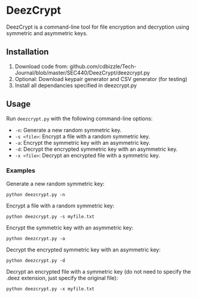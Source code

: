 # DeezCrypt

DeezCrypt is a command-line tool for file encryption and decryption using symmetric and asymmetric keys.

## Installation

1. Download code from: github.com/cdbizzle/Tech-Journal/blob/master/SEC440/DeezCrypt/deezcrypt.py
2. Optional: Download keypair generator and CSV generator (for testing)
3. Install all dependancies specified in deezcrypt.py

## Usage

Run `deezcrypt.py` with the following command-line options:

- `-n`: Generate a new random symmetric key.
- `-s <file>`: Encrypt a file with a random symmetric key.
- `-a`: Encrypt the symmetric key with an asymmetric key.
- `-d`: Decrypt the encrypted symmetric key with an asymmetric key.
- `-x <file>`: Decrypt an encrypted file with a symmetric key.

### Examples

Generate a new random symmetric key:

    python deezcrypt.py -n
    

Encrypt a file with a random symmetric key:

    python deezcrypt.py -s myfile.txt

Encrypt the symmetric key with an asymmetric key:

    python deezcrypt.py -a

Decrypt the encrypted symmetric key with an asymmetric key:

    python deezcrypt.py -d

Decrypt an encrypted file with a symmetric key (do not need to specify the .deez extension, just specify the original file):

    python deezcrypt.py -x myfile.txt
